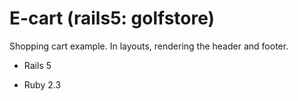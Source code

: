 # E-cart (rails5: golfstore)

Shopping cart example. In layouts, rendering the header and footer.  

* Rails 5

* Ruby 2.3
